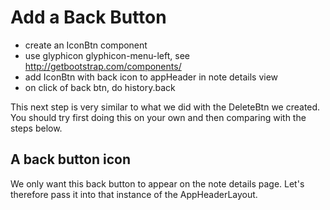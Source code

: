 # Add a Back Button

- create an IconBtn component
- use glyphicon glyphicon-menu-left, see http://getbootstrap.com/components/
- add IconBtn with back icon to appHeader in note details view
- on click of back btn, do history.back


This next step is very similar to what we did with the DeleteBtn we created. You should try first doing this on your own and then comparing with the steps below.

## A back button icon
We only want this back button to appear on the note details page.  Let's therefore pass it into that instance of the AppHeaderLayout.


